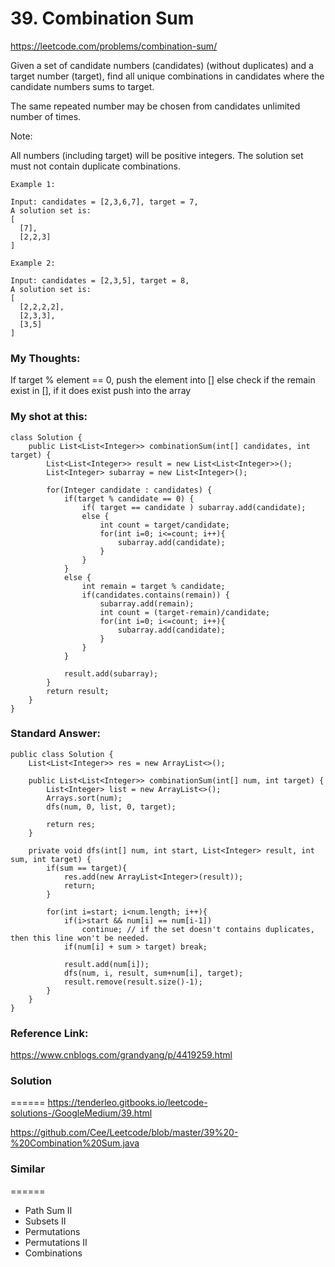 # 39. Combination Sum

https://leetcode.com/problems/combination-sum/

Given a set of candidate numbers (candidates) (without duplicates) and a target number (target), find all unique combinations in candidates where the candidate numbers sums to target.

The same repeated number may be chosen from candidates unlimited number of times.

Note:

All numbers (including target) will be positive integers.
The solution set must not contain duplicate combinations.

```
Example 1:

Input: candidates = [2,3,6,7], target = 7,
A solution set is:
[
  [7],
  [2,2,3]
]
```

```
Example 2:

Input: candidates = [2,3,5], target = 8,
A solution set is:
[
  [2,2,2,2],
  [2,3,3],
  [3,5]
]
```
### My Thoughts: 
If target % element == 0, 
    push the element into []
else 
    check if the remain exist in [], 
        if it does exist push into the array 

### My shot at this: 
```
class Solution {
    public List<List<Integer>> combinationSum(int[] candidates, int target) {
        List<List<Integer>> result = new List<List<Integer>>(); 
        List<Integer> subarray = new List<Integer>(); 

        for(Integer candidate : candidates) {
            if(target % candidate == 0) {
                if( target == candidate ) subarray.add(candidate); 
                else {
                    int count = target/candidate; 
                    for(int i=0; i<=count; i++){
                        subarray.add(candidate); 
                    }
                }
            }
            else {
                int remain = target % candidate; 
                if(candidates.contains(remain)) {
                    subarray.add(remain); 
                    int count = (target-remain)/candidate; 
                    for(int i=0; i<=count; i++){
                        subarray.add(candidate); 
                    }
                }
            }

            result.add(subarray); 
        }
        return result; 
    }
}
```

### Standard Answer: 
```
public class Solution {
    List<List<Integer>> res = new ArrayList<>(); 
    
    public List<List<Integer>> combinationSum(int[] num, int target) {
        List<Integer> list = new ArrayList<>(); 
        Arrays.sort(num); 
        dfs(num, 0, list, 0, target); 

        return res; 
    }

    private void dfs(int[] num, int start, List<Integer> result, int sum, int target) {
        if(sum == target){
            res.add(new ArrayList<Integer>(result));
            return; 
        }

        for(int i=start; i<num.length; i++){
            if(i>start && num[i] == num[i-1])
                continue; // if the set doesn't contains duplicates, then this line won't be needed. 
            if(num[i] + sum > target) break; 

            result.add(num[i]); 
            dfs(num, i, result, sum+num[i], target); 
            result.remove(result.size()-1); 
        }
    }
}
```


### Reference Link: 
https://www.cnblogs.com/grandyang/p/4419259.html


### Solution
======
https://tenderleo.gitbooks.io/leetcode-solutions-/GoogleMedium/39.html

https://github.com/Cee/Leetcode/blob/master/39%20-%20Combination%20Sum.java

### Similar
======
* Path Sum II
* Subsets II
* Permutations
* Permutations II
* Combinations 